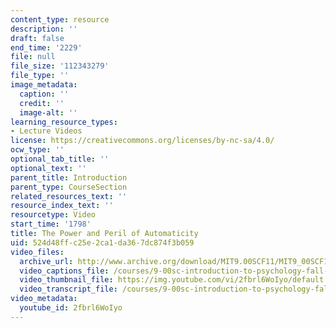 ```yaml
---
content_type: resource
description: ''
draft: false
end_time: '2229'
file: null
file_size: '112343279'
file_type: ''
image_metadata:
  caption: ''
  credit: ''
  image-alt: ''
learning_resource_types:
- Lecture Videos
license: https://creativecommons.org/licenses/by-nc-sa/4.0/
ocw_type: ''
optional_tab_title: ''
optional_text: ''
parent_title: Introduction
parent_type: CourseSection
related_resources_text: ''
resource_index_text: ''
resourcetype: Video
start_time: '1798'
title: The Power and Peril of Automaticity
uid: 524d48ff-c25e-2ca1-da36-7dc874f3b059
video_files:
  archive_url: http://www.archive.org/download/MIT9.00SCF11/MIT9_00SCF11_lec01_300k.mp4
  video_captions_file: /courses/9-00sc-introduction-to-psychology-fall-2011/025b3c7627ec53d485ac9bb0fefa38e5_2fbrl6WoIyo.vtt
  video_thumbnail_file: https://img.youtube.com/vi/2fbrl6WoIyo/default.jpg
  video_transcript_file: /courses/9-00sc-introduction-to-psychology-fall-2011/d312791ff78942af5585d24d947ef307_2fbrl6WoIyo.pdf
video_metadata:
  youtube_id: 2fbrl6WoIyo
---
```

